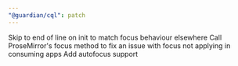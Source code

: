 ```yaml
---
"@guardian/cql": patch
---
```


Skip to end of line on init to match focus behaviour elsewhere
Call ProseMirror's focus method to fix an issue with focus not applying in consuming apps
Add autofocus support
